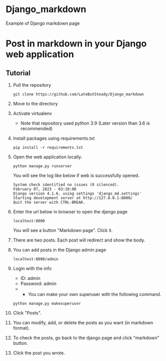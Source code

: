 # Django_markdown
Example of Django markdown page

# Post in markdown in your Django web application #

## Tutorial ##
1. Pull the repository
    ```
    git clone https://github.com/LateButSteady/Django_markdown
    ```
2. Move to the directory

3. Activate virtualenv
    - Note that repository used python 3.9 (Later version than 3.6 is recommended)

4. Install packages using requirements.txt
    ```
    pip install -r requirements.txt
    ```

5. Open the web application locally.
    ```
    python manage.py runserver
    ```
   You will see the log like below if web is successfully opened.
    ```
    System check identified no issues (0 silenced).
    February 07, 2023 - 03:10:08
    Django version 4.1.6, using settings 'django_md.settings'
    Starting development server at http://127.0.0.1:8000/
    Quit the server with CTRL-BREAK.
    ```
      
6. Enter the url below in browser to open the django page
    ```
    localhost:8000
    ```
   You will see a button "Markdown page". Click it.
   
7. There are two posts. Each post will redirect and show the body.

8. You can add posts in the Django admin page
    ```
    localhost:8000/admin
    ```
9. Login with the info
    - ID: admin
    - Password: admin
    - * You can make your own superuser with the following command.
    
    ```
    python manage.py makesuperuser
    ```

10. Click "Posts".

11. You can modify, add, or delete the posts as you want (in markdown format).

12. To check the posts, go back to the django page and click "markdown" button.

13. Click the post you wrote.
